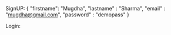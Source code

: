 SignUP:
{
    "firstname": "Mugdha",
    "lastname" : "Sharma",
    "email" : "mugdha@gmail.com",
    "password" : "demopass"
}

Login:
